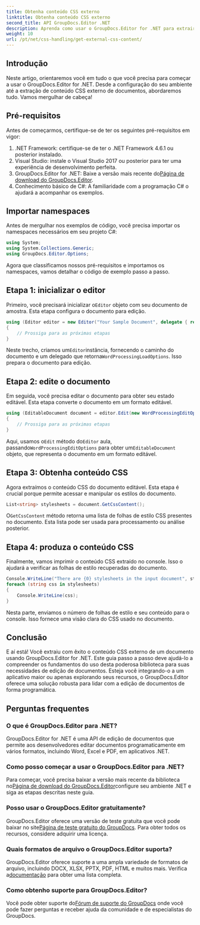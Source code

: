 ```yaml
---
title: Obtenha conteúdo CSS externo
linktitle: Obtenha conteúdo CSS externo
second_title: API GroupDocs.Editor .NET
description: Aprenda como usar o GroupDocs.Editor for .NET para extrair conteúdo CSS externo de documentos com este guia passo a passo. Perfeito para desenvolvedores que integram documentos.
weight: 10
url: /pt/net/css-handling/get-external-css-content/
---
```

## Introdução
Neste artigo, orientaremos você em tudo o que você precisa para começar a usar o GroupDocs.Editor for .NET. Desde a configuração do seu ambiente até a extração de conteúdo CSS externo de documentos, abordaremos tudo. Vamos mergulhar de cabeça!
## Pré-requisitos
Antes de começarmos, certifique-se de ter os seguintes pré-requisitos em vigor:
1. .NET Framework: certifique-se de ter o .NET Framework 4.6.1 ou posterior instalado.
2. Visual Studio: instale o Visual Studio 2017 ou posterior para ter uma experiência de desenvolvimento perfeita.
3.  GroupDocs.Editor for .NET: Baixe a versão mais recente do[Página de download do GroupDocs.Editor](https://releases.groupdocs.com/editor/net/).
4. Conhecimento básico de C#: A familiaridade com a programação C# o ajudará a acompanhar os exemplos.
## Importar namespaces
Antes de mergulhar nos exemplos de código, você precisa importar os namespaces necessários em seu projeto C#:
```csharp
using System;
using System.Collections.Generic;
using GroupDocs.Editor.Options;
```
Agora que classificamos nossos pré-requisitos e importamos os namespaces, vamos detalhar o código de exemplo passo a passo.
## Etapa 1: inicializar o editor
 Primeiro, você precisará inicializar o`Editor` objeto com seu documento de amostra. Esta etapa configura o documento para edição.
```csharp
using (Editor editor = new Editor("Your Sample Document", delegate { return new WordProcessingLoadOptions(); }))
{
    // Prossiga para as próximas etapas
}
```
 Neste trecho, criamos um`Editor`instância, fornecendo o caminho do documento e um delegado que retorna`WordProcessingLoadOptions`. Isso prepara o documento para edição.
## Etapa 2: edite o documento
Em seguida, você precisa editar o documento para obter seu estado editável. Esta etapa converte o documento em um formato editável.
```csharp
using (EditableDocument document = editor.Edit(new WordProcessingEditOptions()))
{
    // Prossiga para as próximas etapas
}
```
 Aqui, usamos o`Edit` método do`Editor` aula, passando`WordProcessingEditOptions` para obter um`EditableDocument` objeto, que representa o documento em um formato editável.
## Etapa 3: Obtenha conteúdo CSS
Agora extraímos o conteúdo CSS do documento editável. Esta etapa é crucial porque permite acessar e manipular os estilos do documento.
```csharp
List<string> stylesheets = document.GetCssContent();
```
 O`GetCssContent` método retorna uma lista de folhas de estilo CSS presentes no documento. Esta lista pode ser usada para processamento ou análise posterior.
## Etapa 4: produza o conteúdo CSS
Finalmente, vamos imprimir o conteúdo CSS extraído no console. Isso o ajudará a verificar as folhas de estilo recuperadas do documento.
```csharp
Console.WriteLine("There are {0} stylesheets in the input document", stylesheets.Count);
foreach (string css in stylesheets)
{
    Console.WriteLine(css);
}
```
Nesta parte, enviamos o número de folhas de estilo e seu conteúdo para o console. Isso fornece uma visão clara do CSS usado no documento.
## Conclusão
E aí está! Você extraiu com êxito o conteúdo CSS externo de um documento usando GroupDocs.Editor for .NET. Este guia passo a passo deve ajudá-lo a compreender os fundamentos do uso desta poderosa biblioteca para suas necessidades de edição de documentos. Esteja você integrando-o a um aplicativo maior ou apenas explorando seus recursos, o GroupDocs.Editor oferece uma solução robusta para lidar com a edição de documentos de forma programática.
## Perguntas frequentes
### O que é GroupDocs.Editor para .NET?
GroupDocs.Editor for .NET é uma API de edição de documentos que permite aos desenvolvedores editar documentos programaticamente em vários formatos, incluindo Word, Excel e PDF, em aplicativos .NET.
### Como posso começar a usar o GroupDocs.Editor para .NET?
 Para começar, você precisa baixar a versão mais recente da biblioteca no[Página de download do GroupDocs.Editor](https://releases.groupdocs.com/editor/net/)configure seu ambiente .NET e siga as etapas descritas neste guia.
### Posso usar o GroupDocs.Editor gratuitamente?
 GroupDocs.Editor oferece uma versão de teste gratuita que você pode baixar no site[Página de teste gratuito do GroupDocs](https://releases.groupdocs.com/). Para obter todos os recursos, considere adquirir uma licença.
### Quais formatos de arquivo o GroupDocs.Editor suporta?
 GroupDocs.Editor oferece suporte a uma ampla variedade de formatos de arquivo, incluindo DOCX, XLSX, PPTX, PDF, HTML e muitos mais. Verifica a[documentação](https://tutorials.groupdocs.com/editor/net/) para obter uma lista completa.
### Como obtenho suporte para GroupDocs.Editor?
 Você pode obter suporte do[Fórum de suporte do GroupDocs](https://forum.groupdocs.com/c/editor/20) onde você pode fazer perguntas e receber ajuda da comunidade e de especialistas do GroupDocs.